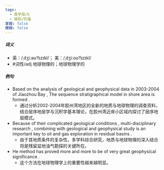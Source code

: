 ```yaml
---
tags:
  - 首字母/G
  - 级别/托福
掌握: false
模糊: false
---
```

##### 词义
- 英：/ˌdʒiːəʊˈfɪzɪkl/； 美：/ˌdʒiːoʊˈfɪzɪkl/
- #词性/adj  地球物理的；地球物理学的
##### 例句
- Based on the analysis of geological and geophysical data in 2003-2004 of Jiaozhou Bay , The sequence stratigraphical model in shore area is formed .
	- 通过分析2002-2004年胶州湾地区的全新的地质与地球物理的调查资料，结合层序地层学与沉积学基本理论，在胶州湾近岸小区域内探讨了层序地层模式。
- Because of their complicated geological conditions , multi-disciplinary research , combining with geological and geophysical study is an important key to oil and gas exploration in residual basins .
	- 由于其地质条件的复杂性，多学科综合研究，地质与地球物理的深入结合将是残留盆地油气勘探的关键所在。
- He method has proved more and more to be of very great geophysical significance .
	- 这个方法在地球物理学上的重要性越来越明显。

